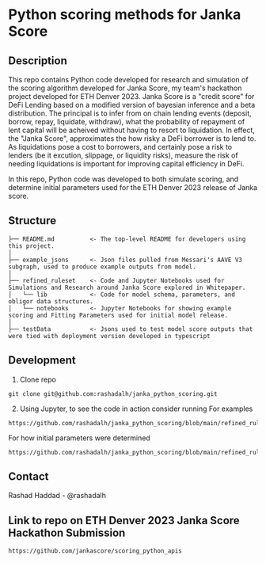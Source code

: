 # Python scoring methods for Janka Score

## Description
This repo contains Python code developed for research and simulation of the scoring algorithm developed for Janka Score, my team's hackathon project
developed for ETH Denver 2023. Janka Score is a "credit score" for DeFi Lending based on a modified version of bayesian inference and a beta distribution.
The principal is to infer from on chain lending events (deposit, borrow, repay, liquidate, withdraw), what the probability of repayment of lent capital
will be acheived without having to resort to liquidation. In effect, the "Janka Score", approximates the how risky a DeFi borrower is to lend to.
As liquidations pose a cost to borrowers, and certainly pose a risk to lenders (be it excution, slippage, or liquidity risks), measure the risk of needing liquidations is
important for improving capital efficiency in DeFi.

In this repo, Python code was developed to both simulate scoring, and determine initial parameters used for the ETH Denver 2023 release of Janka score.

## Structure

```
├── README.md          <- The top-level README for developers using this project.
│
├── example_jsons      <- Json files pulled from Messari's AAVE V3 subgraph, used to produce example outputs from model.  
│
├── refined_ruleset    <- Code and Jupyter Notebooks used for Simulations and Research around Janka Score explored in Whitepaper.  
│   └── lib            <- Code for model schema, parameters, and obligor data structures.  
│   └── notebooks      <- Jupyter Notebooks for showing example scoring and Fitting Parameters used for initial model release.  
│
├── testData           <- Jsons used to test model score outputs that were tied with deployment version developed in typescript
```

## Development
1. Clone repo
```
git clone git@github.com:rashadalh/janka_python_scoring.git
```

2. Using Jupyter, to see the code in action consider running
For examples
```
https://github.com/rashadalh/janka_python_scoring/blob/main/refined_ruleset/src/notebooks/Computing%20Example%20Score.ipynb
```
For how initial parameters were determined
```
https://github.com/rashadalh/janka_python_scoring/blob/main/refined_ruleset/src/notebooks/Fitting%20parameters.ipynb
```

## Contact
Rashad Haddad - @rashadalh  

## Link to repo on ETH Denver 2023 Janka Score Hackathon Submission
```
https://github.com/jankascore/scoring_python_apis
```


